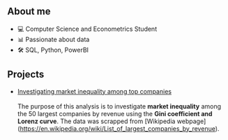 ## About me
- 💻 Computer Science and Econometrics Student
- 📊 Passionate about data
- 🛠️ SQL, Python, PowerBI
## Projects
- [Investigating market inequality among top companies](https://github.com/pjurus/Portfolio/blob/main/Projects/Python/Largest%20Companies%20by%20Revenue%20Analysis.ipynb)<br><br>
  The purpose of this analysis is to investigate **market inequality** among the 50 largest companies by revenue using the **Gini coefficient and Lorenz curve**. The data was scrapped from [Wikipedia webpage] 
  (https://en.wikipedia.org/wiki/List_of_largest_companies_by_revenue). 


